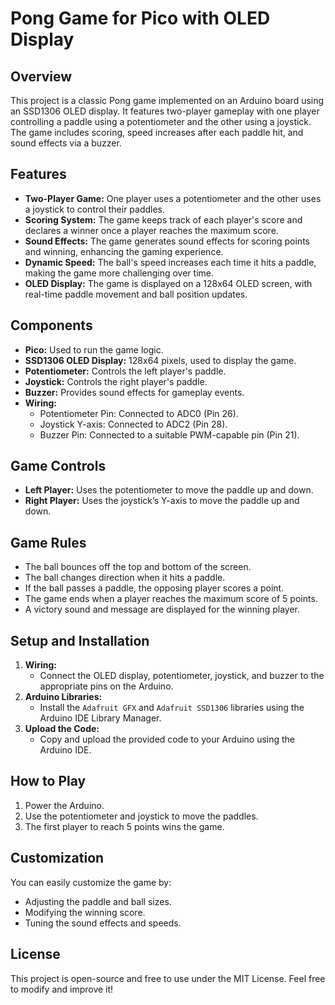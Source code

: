 # Pong Game for Pico with OLED Display

## Overview

This project is a classic Pong game implemented on an Arduino board using an SSD1306 OLED display. It features two-player gameplay with one player controlling a paddle using a potentiometer and the other using a joystick. The game includes scoring, speed increases after each paddle hit, and sound effects via a buzzer.

## Features

- **Two-Player Game:** One player uses a potentiometer and the other uses a joystick to control their paddles.
- **Scoring System:** The game keeps track of each player's score and declares a winner once a player reaches the maximum score.
- **Sound Effects:** The game generates sound effects for scoring points and winning, enhancing the gaming experience.
- **Dynamic Speed:** The ball's speed increases each time it hits a paddle, making the game more challenging over time.
- **OLED Display:** The game is displayed on a 128x64 OLED screen, with real-time paddle movement and ball position updates.

## Components

- **Pico:** Used to run the game logic.
- **SSD1306 OLED Display:** 128x64 pixels, used to display the game.
- **Potentiometer:** Controls the left player's paddle.
- **Joystick:** Controls the right player's paddle.
- **Buzzer:** Provides sound effects for gameplay events.
- **Wiring:**
  - Potentiometer Pin: Connected to ADC0 (Pin 26).
  - Joystick Y-axis: Connected to ADC2 (Pin 28).
  - Buzzer Pin: Connected to a suitable PWM-capable pin (Pin 21).

## Game Controls

- **Left Player:** Uses the potentiometer to move the paddle up and down.
- **Right Player:** Uses the joystick’s Y-axis to move the paddle up and down.

## Game Rules

- The ball bounces off the top and bottom of the screen.
- The ball changes direction when it hits a paddle.
- If the ball passes a paddle, the opposing player scores a point.
- The game ends when a player reaches the maximum score of 5 points.
- A victory sound and message are displayed for the winning player.

## Setup and Installation

1. **Wiring:**
   - Connect the OLED display, potentiometer, joystick, and buzzer to the appropriate pins on the Arduino.
2. **Arduino Libraries:**
   - Install the `Adafruit GFX` and `Adafruit SSD1306` libraries using the Arduino IDE Library Manager.
3. **Upload the Code:**
   - Copy and upload the provided code to your Arduino using the Arduino IDE.

## How to Play

1. Power the Arduino.
2. Use the potentiometer and joystick to move the paddles.
3. The first player to reach 5 points wins the game.

## Customization

You can easily customize the game by:
- Adjusting the paddle and ball sizes.
- Modifying the winning score.
- Tuning the sound effects and speeds.

## License

This project is open-source and free to use under the MIT License. Feel free to modify and improve it!
